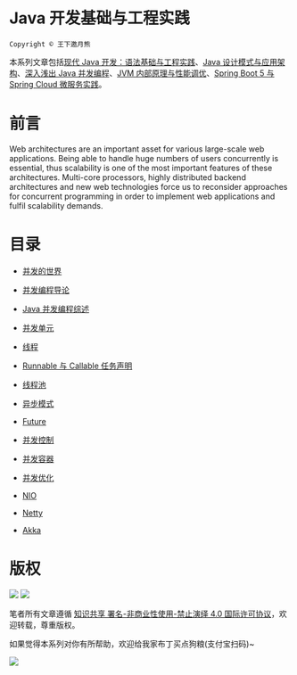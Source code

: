 # Java 开发基础与工程实践

`Copyright © 王下邀月熊`

本系列文章包括[现代 Java 开发：语法基础与工程实践](https://parg.co/bgk)、[Java 设计模式与应用架构](https://parg.co/bgJ)、[深入浅出 Java 并发编程](https://parg.co/b7l)、[JVM 内部原理与性能调优](https://parg.co/bgL)、[Spring Boot 5 与 Spring Cloud 微服务实践](https://parg.co/b7Y)。

# 前言

Web architectures are an important asset for various large-scale web applications. Being able to handle huge numbers of users concurrently is essential, thus scalability is one of the most important features of these architectures. Multi-core processors, highly distributed backend architectures and new web technologies force us to reconsider approaches for concurrent programming in order to implement web applications and fulfil scalability demands.

# 目录

- [并发的世界]()

- [并发编程导论]()

* [Java 并发编程综述]()

- [并发单元]()

- [线程]()

* [Runnable 与 Callable 任务声明]()

- [线程池]()

* [异步模式]()

* [Future]()

- [并发控制]()

* [并发容器]()

- [并发优化]()

* [NIO]()

- [Netty]()

* [Akka]()

# 版权

![](https://parg.co/bDY) ![](https://parg.co/bDm)

笔者所有文章遵循 [知识共享 署名-非商业性使用-禁止演绎 4.0 国际许可协议](https://creativecommons.org/licenses/by-nc-nd/4.0/deed.zh)，欢迎转载，尊重版权。

如果觉得本系列对你有所帮助，欢迎给我家布丁买点狗粮(支付宝扫码)~

![](https://github.com/wx-chevalier/OSS/blob/master/2017/8/1/Buding.jpg?raw=true)
